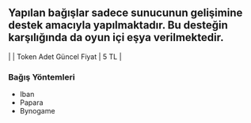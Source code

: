 ## Yapılan bağışlar sadece sunucunun gelişimine destek amacıyla yapılmaktadır. Bu desteğin karşılığında da oyun içi eşya verilmektedir.


|   | Token Adet Güncel Fiyat   | 5 TL  |

### Bağış Yöntemleri

- Iban
- Papara
- Bynogame